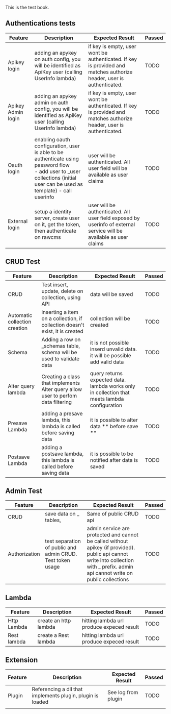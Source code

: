 This is the test book.

## Authentications tests
Feature  | Description  | Expected Result |  Passed
------------- | ------------- | -------------  | -------------
Apikey login  | adding an apykey on auth config, you will be identified as ApiKey user (calling UserInfo lambda) | if key is empty, user wont be authenticated. If key is provided and matches authorize header, user is authenticated. | TODO 
Apikey Admin login  | adding an apykey admin on auth config, you will be identified as ApiKey user (calling UserInfo lambda) | if key is empty, user wont be authenticated. If key is provided and matches authorize header, user is authenticated. | TODO 
Oauth login  | enabling oauth configuration, user is able to be authenticate using password flow <br />- add user to _user collections (initial user can be used as template) - call userinfo | user will be authenticated. All user field will be available as user claims | TODO 
External  login  | setup a identity server, create user on it, get the token, then authenticate on rawcms | user will be authenticated. All user field exposed by userinfo of external service will be available as user claims | TODO 



## CRUD Test

Feature  | Description  | Expected Result |  Passed
------------- | ------------- | -------------  | -------------
CRUD  | Test insert, update, delete on collection, using API | data will be saved | TODO 
Automatic collection creation  | inserting a item on a collection, if collection doesn't exist, it is created | collection will be created | TODO 
Schema  | Adding a row on _schemas table, schema will be used to validate data | it is not possible inserd unvalid data. it will be possible add valid data | TODO 
Alter query lambda  | Creating a class that implements Alter query allow user to perfom data filtering | query returns expected data. lambda works only in collection that meets lambda configuration | TODO 
Presave Lambda  | adding a presave lambda, this lambda is called before saving data | it is possible to alter data ** before save ** | TODO 
Postsave  Lambda  | adding a postsave lambda, this lambda is called before saving data | it is possible to be notified after data is saved | TODO 


## Admin Test

Feature  | Description  | Expected Result |  Passed
------------- | ------------- | -------------  | -------------
CRUD  | save data on _ tables, | Same of public CRUD api | TODO 
Authorization  | test separation of public and admin CRUD. Test token usage | admin service are protected and cannot be called without apikey (if provided). public api cannot write into collection with _ prefix. admin api cannot write on public collections | TODO 

## Lambda

Feature  | Description  | Expected Result |  Passed
------------- | ------------- | -------------  | -------------
Http Lambda  | create an http lambda | hitting lambda url produce expeced result | TODO 
Rest lambda  | create a Rest lambda | hitting lambda url produce expeced result | TODO 

## Extension

Feature  | Description  | Expected Result |  Passed
------------- | ------------- | -------------  | -------------
Plugin  | Referencing a dll that implements plugin, plugin is loaded | See log from plugin | TODO 
  |  |  |  


